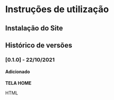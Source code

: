# Instruções de utilização

## Instalação do Site

## Histórico de versões

### [0.1.0] - 22/10/2021
#### Adicionado

**TELA HOME**

HTML

<!-- <!DOCTYPE html>
<html lang="pt-br">
<head>
    <meta charset="UTF-8">
    <meta http-equiv="X-UA-Compatible" content="IE=edge">
    <meta name="viewport" content="width=device-width, initial-scale=1.0">
    <link rel="stylesheet" href="css\style.css">
    <title>PROJETO FRONT</title>
</head>
<body>
    <header>
        <nav>
            <h1>LOGO</h1>
            <ul>
                <li>LOGIN</li>
                <li>CADASTRO</li>
            </ul>

        </nav>

    </header>

    <div class="container1"> 
        <h1>GESTÃO FÁCIL PARA SUA EMPRESA</h1> 
        <p>DE FORMA SIMPLES E INTUITIVA</p>
    </div>


<div class="container3">
       <img src="img/image1.png">
       <label id="texto">AUTONOMO EMPRESA</label>
    </div>
</body>
</html>

CSS

@import url('https://fonts.googleapis.com/css2?family=Lato:wght@300;400&display=swap');
* {
    box-sizing: border-box;
}
body {
    margin: 0;
    background-color: rgb(0, 71, 171, 0.2);
    font-family: 'Lato', sans-serif;
    font-size: 20px;

}
ul {
    list-style: none;
    display: flex;
}
li {
    margin: 0 30px;

}
nav{
    display: flex;
    justify-content: space-between;
    margin: auto 20px;
}
header {
    line-height: 50px;
    font-size: 20px;
    color: black;
    background-color: white;
}

.container1 {
    font-size: 25px;
    width: 1400px; 
    margin-left: auto;
    margin-right: auto; 
}

.container2 {
    width: 700px;
    font-size: 20px;
    margin-left: auto;
    margin-right: auto;
}
.container2 { text-align: right; }

.container3 { 
    width:900px;
    height:800px;
    margin:auto;
    padding:20px;
    position: relative;
}
.conteiner1, p {
    margin-left: 40%;
}
#image {
    position: absolute;
  }
  
  #texto {
    position: absolute;
    font-size: 32px;
    left: 94px;
    top: 135px;
    line-height: 26.6;
    word-spacing: 260px;
  } -->
